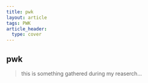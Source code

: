 ```yaml
---
title: pwk
layout: article
tags: PWK
article_header:
  type: cover
---
```


## pwk

> this is something gathered during my reaserch...
